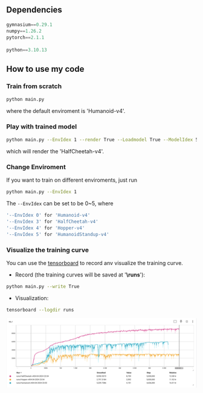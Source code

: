 ## Dependencies
```python
gymnasium==0.29.1
numpy==1.26.2
pytorch==2.1.1

python==3.10.13
```

## How to use my code
### Train from scratch
```bash
python main.py
```
where the default enviroment is 'Humanoid-v4'.  

### Play with trained model
```bash
python main.py --EnvIdex 1 --render True --Loadmodel True --ModelIdex 50
```
which will render the 'HalfCheetah-v4'.  

### Change Enviroment
If you want to train on different enviroments, just run 
```bash
python main.py --EnvIdex 1
```
The ```--EnvIdex``` can be set to be 0~5, where
```bash
'--EnvIdex 0' for 'Humanoid-v4'  
'--EnvIdex 3' for 'HalfCheetah-v4'  
'--EnvIdex 4' for 'Hopper-v4'  
'--EnvIdex 5' for 'HumanoidStandup-v4' 
```

### Visualize the training curve
You can use the [tensorboard](https://pytorch.org/docs/stable/tensorboard.html) to record anv visualize the training curve. 

- Record (the training curves will be saved at '**\runs**'):
```bash
python main.py --write True
```

- Visualization:
```bash
tensorboard --logdir runs
```
![Comparsion image](images/comparsion.png)